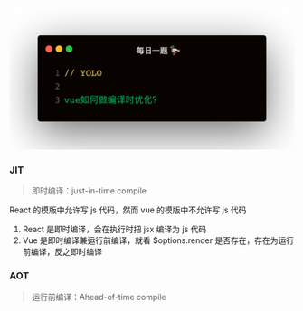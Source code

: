 
![](1.jpeg)

### JIT
> 即时编译：just-in-time compile   

React 的模版中允许写 js 代码，然而 vue 的模版中不允许写 js 代码   
1. React 是即时编译，会在执行时把 jsx 编译为 js 代码
2. Vue 是即时编译兼运行前编译，就看 $options.render 是否存在，存在为运行前编译，反之即时编译

### AOT
> 运行前编译：Ahead-of-time compile   

